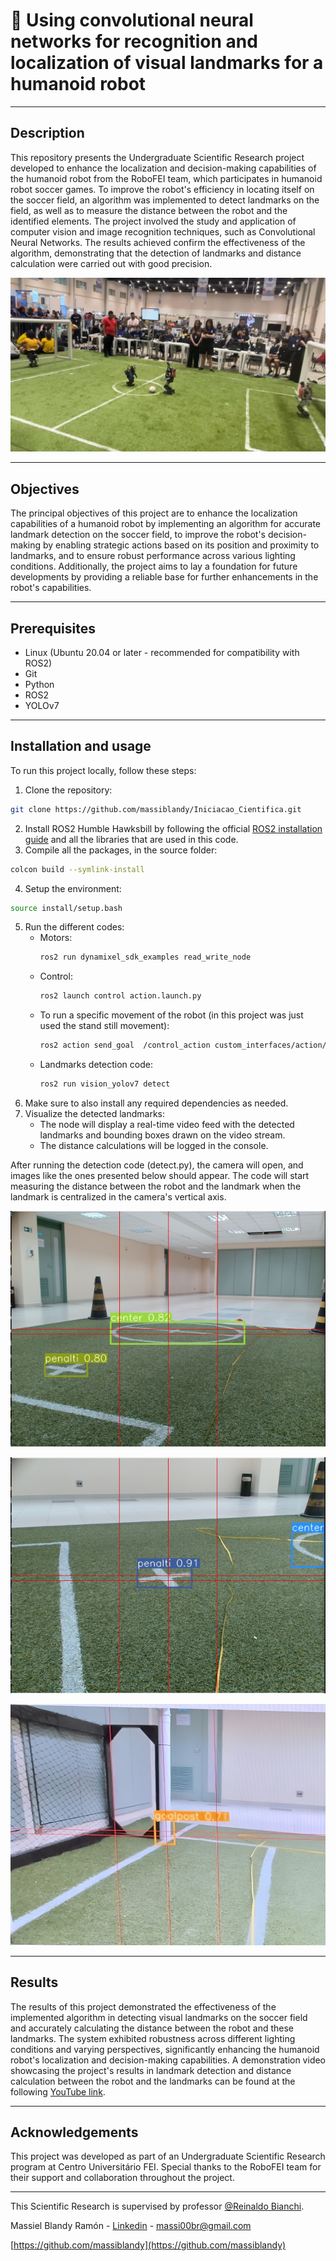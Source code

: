 # 🤖 Using convolutional neural networks for recognition and localization of visual landmarks for a humanoid robot
---
## Description
This repository presents the Undergraduate Scientific Research project developed to enhance the localization and decision-making capabilities of the humanoid robot from the RoboFEI team, which participates in humanoid robot soccer games. To improve the robot's efficiency in locating itself on the soccer field, an algorithm was implemented to detect landmarks on the field, as well as to measure the distance between the robot and the identified elements.
The project involved the study and application of computer vision and image recognition techniques, such as Convolutional Neural Networks. The results achieved confirm the effectiveness of the algorithm, demonstrating that the detection of landmarks and distance calculation were carried out with good precision.

<p align="center">
  <img src="imgs/img1.jpeg" />
</p>

---
## Objectives
The principal objectives of this project are to enhance the localization capabilities of a humanoid robot by implementing an algorithm for accurate landmark detection on the soccer field, to improve the robot's decision-making by enabling strategic actions based on its position and proximity to landmarks, and to ensure robust performance across various lighting conditions. Additionally, the project aims to lay a foundation for future developments by providing a reliable base for further enhancements in the robot's capabilities.

---
## Prerequisites
- Linux (Ubuntu 20.04 or later - recommended for compatibility with ROS2)
- Git
- Python
- ROS2
- YOLOv7

---
## Installation and usage
To run this project locally, follow these steps:
1. Clone the repository:
```sh 
git clone https://github.com/massiblandy/Iniciacao_Cientifica.git
```
2. Install ROS2 Humble Hawksbill by following the official [ROS2 installation guide](https://docs.ros.org/en/humble/Installation.html) and all the libraries that are used in this code.
3. Compile all the packages, in the source folder:
```sh 
colcon build --symlink-install
```
4. Setup the environment:
```sh 
source install/setup.bash
```
5. Run the different codes:
    - Motors:
        ```sh 
        ros2 run dynamixel_sdk_examples read_write_node
        ```  
    - Control: 
        ```sh 
        ros2 launch control action.launch.py
        ```
    - To run a specific movement of the robot (in this project was just used the stand still movement):
        ```sh 
        ros2 action send_goal  /control_action custom_interfaces/action/Control "{action_number: 1}"
        ```
    - Landmarks detection code:
        ```sh 
        ros2 run vision_yolov7 detect
        ```
7. Make sure to also install any required dependencies as needed.
8. Visualize the detected landmarks:
    - The node will display a real-time video feed with the detected landmarks and bounding boxes drawn on the video stream.
    - The distance calculations will be logged in the console.

After running the detection code (detect.py), the camera will open, and images like the ones presented below should appear. The code will start measuring the distance between the robot and the landmark when the landmark is centralized in the camera's vertical axis.
<p align="center">
  <img src="imgs/img5.png" />
</p>
<p align="center">
  <img src="imgs/img6.png" />
</p>
<p align="center">
  <img src="imgs/img7.JPG" />
</p>

---
## Results
The results of this project demonstrated the effectiveness of the implemented algorithm in detecting visual landmarks on the soccer field and accurately calculating the distance between the robot and these landmarks. The system exhibited robustness across different lighting conditions and varying perspectives, significantly enhancing the humanoid robot's localization and decision-making capabilities. A demonstration video showcasing the project's results in landmark detection and distance calculation between the robot and the landmarks can be found at the following [YouTube link](https://youtu.be/ggnsLBd2Y20?si=U-1l7v962kt24NGU).

---
## Acknowledgements
This project was developed as part of an Undergraduate Scientific Research program at Centro Universitário FEI. Special thanks to the RoboFEI team for their support and collaboration throughout the project.

---
This Scientific Research is supervised by professor [@Reinaldo Bianchi](https://www.linkedin.com/in/reinaldo-bianchi-b343468/).

Massiel Blandy Ramón - [Linkedin](https://www.linkedin.com/in/massiel-blandy-ram%C3%B3n-65214829a/) - massi00br@gmail.com

[https://github.com/massiblandy](https://github.com/massiblandy)
